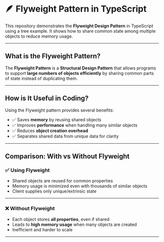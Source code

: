 # 🪶 Flyweight Pattern in TypeScript

This repository demonstrates the **Flyweight Design Pattern** in TypeScript using a tree example. It shows how to share common state among multiple objects to reduce memory usage.

---

## What is the Flyweight Pattern?

The **Flyweight Pattern** is a **Structural Design Pattern** that allows programs to support **large numbers of objects efficiently** by sharing common parts of state instead of duplicating them.  

---

## How is It Useful in Coding?

Using the Flyweight pattern provides several benefits:

- ✅ Saves **memory** by reusing shared objects  
- ✅ Improves **performance** when handling many similar objects  
- ✅ Reduces **object creation overhead**  
- ✅ Separates shared data from unique data for clarity  

---

## Comparison: With vs Without Flyweight

### ✅ Using Flyweight

- Shared objects are reused for common properties  
- Memory usage is minimized even with thousands of similar objects  
- Client supplies only unique/extrinsic state  

---

### ❌ Without Flyweight

- Each object stores **all properties**, even if shared  
- Leads to **high memory usage** when many objects are created  
- Inefficient and harder to scale  

---
